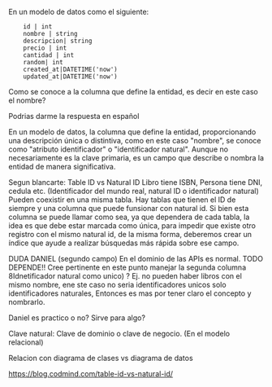 En un modelo de datos como el siguiente:

        id | int
		nombre | string
		descripcion| string
		precio | int
		cantidad | int
		random| int
		created_at|DATETIME('now')
		updated_at|DATETIME('now')

Como se conoce a la columna que define la entidad, es decir en este caso el nombre?

Podrias darme la respuesta en español





En un modelo de datos, la columna que define la entidad, proporcionando una descripción única o distintiva, como en este caso "nombre", se conoce como "atributo identificador" o "identificador natural". Aunque no necesariamente es la clave primaria, es un campo que describe o nombra la entidad de manera significativa.


Segun blancarte: 
Table ID vs Natural ID
Libro tiene ISBN, Persona tiene DNI, cedula etc. (Identificador del mundo real, natural ID o identificador natural)
Pueden coexistir en una misma tabla. Hay tablas que tienen el ID de siempre y una columna que puede funsionar con natural id. Si bien esta columna se puede llamar como sea, ya que dependera de cada tabla, la idea es que debe estar marcada como única, para impedir que existe otro registro con el mismo natural id, de la misma forma, deberemos crear un índice que  ayude a realizar búsquedas más rápida sobre ese campo.


DUDA DANIEL (segundo campo) En el dominio de las APIs es normal.
TODO DEPENDE!!
Cree pertinente en este punto manejar la segunda columna 8Idnetificador natural como unico) ?
Ej. no pueden haber libros con el mismo nombre, ene ste caso no seria identificadores unicos solo identificadores naturales,
Entonces es mas por tener claro el concepto y nombrarlo.

Daniel es practico o no? Sirve para algo?

Clave natural: Clave de dominio o clave de negocio. (En el modelo relacional) 






Relacion con diagrama de clases vs diagrama de datos

https://blog.codmind.com/table-id-vs-natural-id/






